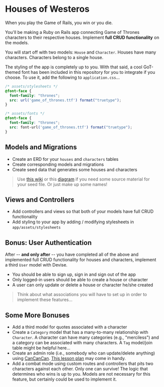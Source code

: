 # Houses of Westeros

When you play the Game of Rails, you win or you die.

You'll be making a Ruby on Rails app connecting Game of Thrones characters to their respective houses. Implement **full CRUD functionality** on the models.

You will start off with two models: `House` and `Character`. Houses have many characters. Characters belong to a single house.

The styling of the app is completely up to you. With that said, a cool GoT-themed font has been included in this repository for you to integrate if you choose. To use it, add the following to `application.css`...

```css
/* assets/stylesheets */
@font-face {
  font-family: "thrones";
  src: url('game_of_thrones.ttf') format("truetype");
}

/* assets/fonts */
@font-face {
  font-family: "thrones";
  src: font-url('game_of_thrones.ttf') format("truetype");
}
```

## Models and Migrations

- Create an ERD for your `houses` and `characters` tables
- Create corresponding models and migrations
- Create seed data that generates some houses and characters

> Use [this wiki](http://gameofthrones.wikia.com/wiki/Game_of_Thrones_Wiki) or this [diagram](http://3.bp.blogspot.com/-w7EWwY4aLaw/UEjPybySOmI/AAAAAAAADRA/F7kZGZGNfPg/s1600/games-of-thrones_a-visual-guide-to-the-faces-of-season-1.jpg) if you need some source material for your seed file. Or just make up some names!

## Views and Controllers

- Add controllers and views so that both of your models have full CRUD functionality
- Add styling to your app by adding / modifying stylesheets in `app/assets/stylesheets`

## Bonus: User Authentication

After -- **and only after** -- you have completed all of the above and implemented full CRUD functionality for houses and characters, implement a third `User` model with Devise.

- You should be able to sign up, sign in and sign out of the app
- Only logged-in users should be able to create a house or character
- A user can only update or delete a house or character he/she created

> Think about what associations you will have to set up in order to implement these features...

## Some More Bonuses

- Add a third model for quotes associated with a character
- Create a `Category` model that has a many-to-many relationship with `Character`. A character can have many categories (e.g., "merciless") and a category can be associated with many characters. A `Tag` model/join table might be helpful here...
- Create an admin role (i.e., somebody who can update/delete anything) using [CanCanCan](https://github.com/CanCanCommunity/cancancan). [This lesson plan](https://github.com/ga-wdi-lessons/cancancan) may come in handy.
- Add a combat mode using custom routes and controllers that pits two characters against each other. Only one can survive! The logic that determines who wins is up to you. Models are not necessary for this feature, but certainly could be used to implement it.
